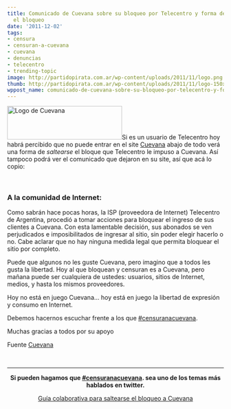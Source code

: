 ```yaml
---
title: Comunicado de Cuevana sobre su bloqueo por Telecentro y forma de saltearse
  el bloqueo
date: '2011-12-02'
tags:
- censura
- censuran-a-cuevana
- cuevana
- denuncias
- telecentro
- trending-topic
image: http://partidopirata.com.ar/wp-content/uploads/2011/11/logo.png
thumb: http://partidopirata.com.ar/wp-content/uploads/2011/11/logo-150x78.png
wppost_name: comunicado-de-cuevana-sobre-su-bloqueo-por-telecentro-y-forma-de-saltearse-el-bloqueo
---
```


<a href="http://partidopirata.com.ar/wp-content/uploads/2011/11/logo.png"><img class="aligncenter size-full wp-image-2318" title="Cuevana" src="http://partidopirata.com.ar/wp-content/uploads/2011/11/logo.png" alt="Logo de Cuevana" width="267" height="78" /></a>Si es un usuario de Telecentro hoy habrá percibido que no puede entrar en el site <a href="http://www.cuevana.tv/#!/comunicado" target="_blank">Cuevana</a> abajo de todo verá una forma de <em>saltearse </em>el bloque que Telecentro le impuso a Cuevana.
Así tampoco podrá ver el comunicado que dejaron en su site, así que acá lo copio:

&nbsp;
<div>
<div>
<h3>A la comunidad de Internet:</h3>
Como sabrán hace pocas horas, la ISP (proveedora de Internet) Telecentro de Argentina, procedió a tomar acciones para bloquear el ingreso de sus clientes a Cuevana. Con esta lamentable decisión, sus abonados se ven perjudicados e imposibilitados de ingresar al sitio, sin poder elegir hacerlo o no. Cabe aclarar que no hay ninguna medida legal que permita bloquear el sitio por completo.

Puede que algunos no les guste Cuevana, pero imagino que a todos les gusta la libertad. Hoy al que bloquean y censuran es a Cuevana, pero mañana puede ser cualquiera de ustedes: usuarios, sitios de Internet, medios, y hasta los mismos proveedores.

Hoy no está en juego Cuevana... hoy está en juego la libertad de expresión y consumo en Internet.

Debemos hacernos escuchar frente a los que <a href="http://twitter.com/#%21/search?q=%23censuranacuevana" target="_blank">#censuranacuevana</a>.

Muchas gracias a todos por su apoyo

Fuente <a href="http://www.cuevana.tv/#comunicado" target="_blank">Cuevana</a>

&nbsp;

</div>
</div>

<hr />
<p style="text-align: center;"><strong>Si pueden hagamos que <a href="http://twitter.com/#%21/search?q=%23censuranacuevana" target="_blank">#censuranacuevana</a>. sea uno de los temas más hablados en twitter.</strong></p>
<p style="text-align: center;"><a href="http://piratenpad.de/guiap2p" target="_blank">Guía colaborativa para saltearse el bloqueo a Cuevana</a></p>
